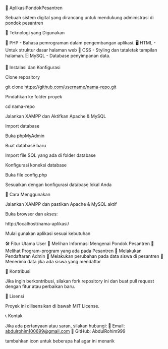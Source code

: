 📌 AplikasiPondokPesantren

Sebuah sistem digital yang dirancang untuk mendukung administrasi di pondok pesantren

🚀 Teknologi yang Digunakan

🐘 PHP - Bahasa pemrograman dalam pengembangan aplikasi.
🖥️ HTML - Untuk struktur dasar halaman web
🎨 CSS - Styling dan tataletak tampilan halaman.
🗄️ MySQL - Database penyimpanan data.

🔧 Instalasi dan Konfigurasi

Clone repository

git clone https://github.com/username/nama-repo.git

Pindahkan ke folder proyek

cd nama-repo

Jalankan XAMPP dan Aktifkan Apache & MySQL

Import database

Buka phpMyAdmin

Buat database baru

Import file SQL yang ada di folder database

Konfigurasi koneksi database

Buka file config.php

Sesuaikan dengan konfigurasi database lokal Anda

📌 Cara Menggunakan

Jalankan XAMPP dan pastikan Apache & MySQL aktif

Buka browser dan akses:

http://localhost/nama-aplikasi/

Mulai gunakan aplikasi sesuai kebutuhan

🛠 Fitur Utama
User
🔹 Melihan Informasi Mengenai Pondok Pesantren
🔹 Melihat Program-program yang ada pada Pesantren
🔹 Melakukan Pendaftaran
Admin
🔹 Melakukan perubahan pada data siswa di pesantren
🔹 Menerima data jika ada siswa yang mendaftar

🤝 Kontribusi

Jika ingin berkontribusi, silakan fork repository ini dan buat pull request dengan fitur atau perbaikan baru.

📄 Lisensi

Proyek ini dilisensikan di bawah MIT License.

📞 Kontak

Jika ada pertanyaan atau saran, silakan hubungi:
📧 Email: abdulrohim100699@gmail.com
📌 GitHub: AbdulRohim999


tambahkan icon untuk beberapa hal agar ini menarik
